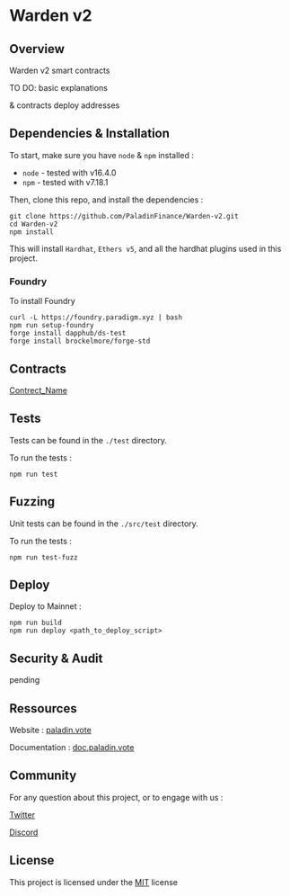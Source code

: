 
# Warden v2



## Overview

Warden v2 smart contracts

TO DO: basic explanations

& contracts deploy addresses


## Dependencies & Installation


To start, make sure you have `node` & `npm` installed : 
* `node` - tested with v16.4.0
* `npm` - tested with v7.18.1

Then, clone this repo, and install the dependencies : 

```
git clone https://github.com/PaladinFinance/Warden-v2.git
cd Warden-v2
npm install
```

This will install `Hardhat`, `Ethers v5`, and all the hardhat plugins used in this project.


### Foundry

To install Foundry
```
curl -L https://foundry.paradigm.xyz | bash
npm run setup-foundry
forge install dapphub/ds-test
forge install brockelmore/forge-std
```


## Contracts


[Contrect_Name](github_link_to_contract)  


## Tests

Tests can be found in the `./test` directory.

To run the tests : 
```
npm run test
```


## Fuzzing

Unit tests can be found in the `./src/test` directory.

To run the tests : 
```
npm run test-fuzz
```


## Deploy


Deploy to Mainnet :
```
npm run build
npm run deploy <path_to_deploy_script>
```


## Security & Audit


pending


## Ressources


Website : [paladin.vote](https://.paladin.vote)

Documentation : [doc.paladin.vote](https://doc.paladin.vote)


## Community

For any question about this project, or to engage with us :

[Twitter](https://twitter.com/Paladin_vote)

[Discord](https://discord.com/invite/esZhmTbKHc)



## License


This project is licensed under the [MIT](https://github.com/PaladinFinance/Paladin-Evocations/blob/main/MIT-LICENSE.TXT) license



